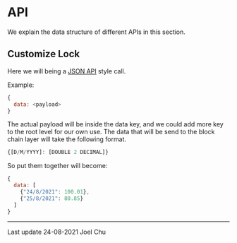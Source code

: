 # API

We explain the data structure of different APIs in this section.

## Customize Lock

Here we will being a [JSON API](https://jsonapi.org/) style call.

Example:

```js
{
  data: <payload>
}
```

The actual payload will be inside the data key, and we could add
more key to the root level for our own use. The data that will be
send to the block chain layer will take the following format.

```js
{[D/M/YYYY]: [DOUBLE 2 DECIMAL]}
```

So put them together will become:

```js
{
  data: [
    {"24/8/2021": 100.01},
    {"25/8/2021": 80.85}
  ]
}
```
---

Last update 24-08-2021 Joel Chu
